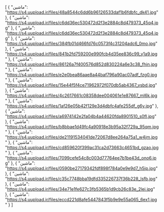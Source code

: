 [
  {
    "ماشین": "https://s4.uupload.ir/files/48a8544c6dd6b96126533daf1b6fdbfc_dk41.jpg"
  },
  {
    "ماشین": "https://s4.uupload.ir/files/c6dd36ec530472d2f3e2884c8d479373_45q4.jpg"
  },
  {
    "ماشین": "https://s4.uupload.ir/files/c6dd36ec530472d2f3e2884c8d479373_45q4.jpg"
  },
  {
    "ماشین": "https://s4.uupload.ir/files/384fb01d466fd76c0573f4c31204adc6_0mo.jpg"
  },
  {
    "ماشین": "https://s4.uupload.ir/files/841b2fd759200e990fcb4d35ee836c99_y1a9.jpg"
  },
  {
    "ماشین": "https://s4.uupload.ir/files/86126a7f400576d852d830224a6e3c38_fhin.jpg"
  },
  {
    "ماشین": "https://s4.uupload.ir/files/e2e0bea86aae8a44baf796a90ac07adf_fzg0.jpg"
  },
  {
    "ماشین": "https://s4.uupload.ir/files/15e44f5f4ce71962972f070db5ab4367_vsbd.jpg"
  },
  {
    "ماشین": "https://s4.uupload.ir/files/4c2617661c08358dee004061e1e87667_ml6k.jpg"
  },
  {
    "ماشین": "https://s4.uupload.ir/files/1af26e05b42f129e3d4dbfc4afe255df_g6y.jpg"
  },
  {
    "ماشین": "https://s4.uupload.ir/files/a6974142e2fa04b4a44620fda8901510_s0fl.jpg"
  },
  {
    "ماشین": "https://s4.uupload.ir/files/b8bbae1d49fc4a90918e3b95a32f729a_95qm.jpg"
  },
  {
    "ماشین": "https://s4.uupload.ir/files/de21191534041de72067d8ee264a75a1_w4jm.jpg"
  },
  {
    "ماشین": "https://s4.uupload.ir/files/cd859620f399ac31ca2d73663c4651bd_gzao.jpg"
  },
  {
    "ماشین": "https://s4.uupload.ir/files/7099cefe54c8c003d77764ee7b1be43d_ono6.jpg"
  },
  {
    "ماشین": "https://s4.uupload.ir/files/0590be27179342fdf898f784a0e9e9d7_h5ip.jpg"
  },
  {
    "ماشین": "https://s4.uupload.ir/files/c35c7748bba19dfd335226737f36b228_lsfb.jpg"
  },
  {
    "ماشین": "https://s4.uupload.ir/files/34e71e1fe627c3fb5365b1d9cb26c83e_2lei.jpg"
  },
  {
    "ماشین": "https://s4.uupload.ir/files/eccd221d8afe5447843f5b9e9e55a065_6ex1.jpg"
  }
]
